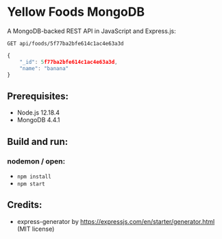 # Yellow Foods MongoDB
A MongoDB-backed REST API in JavaScript and Express.js:
```HTTP
GET api/foods/5f77ba2bfe614c1ac4e63a3d
```

```JavaScript
{
    "_id": 5f77ba2bfe614c1ac4e63a3d,
    "name": "banana"
}
```

## Prerequisites:
- Node.js 12.18.4
- MongoDB 4.4.1

## Build and run:
### nodemon / open:
- `npm install`
- `npm start`

## Credits:
- express-generator by https://expressjs.com/en/starter/generator.html (MIT license)

